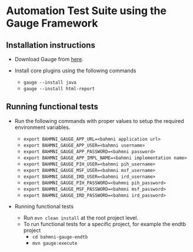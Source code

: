 Automation Test Suite using the Gauge Framework
============================================

Installation instructions
--------------------------
* Download Gauge from [here](http://getgauge.io/get-started/).

* Install core plugins using the following commands
    * `gauge --install java`
    * `gauge --install html-report`

Running functional tests
------------------------
* Run the following commands with proper values to setup the required environment variables.
    * `export BAHMNI_GAUGE_APP_URL=<bahmni application url>`
    * `export BAHMNI_GAUGE_APP_USER=<bahmni username>`
    * `export BAHMNI_GAUGE_APP_PASSWORD=<bahmni password>`
    * `export BAHMNI_GAUGE_APP_IMPL_NAME=<bahmni implementation name>`
    * `export BAHMNI_GAUGE_PIH_USER=<bahmni pih_username>`
    * `export BAHMNI_GAUGE_MSF_USER=<bahmni msf_username>`
    * `export BAHMNI_GAUGE_IRD_USER=<bahmni ird_username>`
    * `export BAHMNI_GAUGE_PIH_PASSWORD=<bahmni pih_password>`
    * `export BAHMNI_GAUGE_MSF_PASSWORD=<bahmni msf_password>`
    * `export BAHMNI_GAUGE_IRD_PASSWORD=<bahmni ird_password>`

* Running functional tests
    * Run `mvn clean install` at the root project level.
    * To run functional tests for a specific project, for example the endtb project
        * `cd bahmni-gauge-endtb`
        * `mvn gauge:execute`
